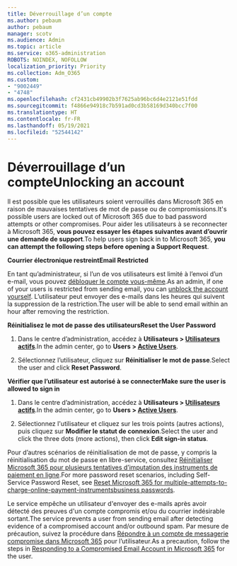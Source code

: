 ```yaml
---
title: Déverrouillage d’un compte
ms.author: pebaum
author: pebaum
manager: scotv
ms.audience: Admin
ms.topic: article
ms.service: o365-administration
ROBOTS: NOINDEX, NOFOLLOW
localization_priority: Priority
ms.collection: Adm_O365
ms.custom:
- "9002449"
- "4748"
ms.openlocfilehash: cf2431cb49902b3f7625ab96bc6d4e2121e51fdd
ms.sourcegitcommit: f4866e94918c7b591ad0cd3b58169d340bcc7f00
ms.translationtype: HT
ms.contentlocale: fr-FR
ms.lasthandoff: 05/19/2021
ms.locfileid: "52544142"
---
```

# <a name="unlocking-an-account"></a><span data-ttu-id="3bd9d-102">Déverrouillage d’un compte</span><span class="sxs-lookup"><span data-stu-id="3bd9d-102">Unlocking an account</span></span>

<span data-ttu-id="3bd9d-103">Il est possible que les utilisateurs soient verrouillés dans Microsoft 365 en raison de mauvaises tentatives de mot de passe ou de compromissions.</span><span class="sxs-lookup"><span data-stu-id="3bd9d-103">It's possible users are locked out of Microsoft 365 due to bad password attempts or other compromises.</span></span> <span data-ttu-id="3bd9d-104">Pour aider les utilisateurs à se reconnecter à Microsoft 365, **vous pouvez essayer les étapes suivantes avant d’ouvrir une demande de support**.</span><span class="sxs-lookup"><span data-stu-id="3bd9d-104">To help users sign back in to Microsoft 365, **you can attempt the following steps before opening a Support Request**.</span></span> 

<span data-ttu-id="3bd9d-105">**Courrier électronique restreint**</span><span class="sxs-lookup"><span data-stu-id="3bd9d-105">**Email Restricted**</span></span>

<span data-ttu-id="3bd9d-106">En tant qu’administrateur, si l’un de vos utilisateurs est limité à l’envoi d’un e-mail, vous pouvez [débloquer le compte vous-même](/microsoft-365/security/office-365-security/removing-user-from-restricted-users-portal-after-spam).</span><span class="sxs-lookup"><span data-stu-id="3bd9d-106">As an admin, if one of your users is restricted from sending email, you can [unblock the account yourself](/microsoft-365/security/office-365-security/removing-user-from-restricted-users-portal-after-spam).</span></span> <span data-ttu-id="3bd9d-107">L’utilisateur peut envoyer des e-mails dans les heures qui suivent la suppression de la restriction.</span><span class="sxs-lookup"><span data-stu-id="3bd9d-107">The user will be able to send email within an hour after removing the restriction.</span></span>

<span data-ttu-id="3bd9d-108">**Réinitialisez le mot de passe des utilisateurs**</span><span class="sxs-lookup"><span data-stu-id="3bd9d-108">**Reset the User Password**</span></span>

1. <span data-ttu-id="3bd9d-109">Dans le centre d’administration, accédez à **Utilisateurs > [Utilisateurs actifs](https://admin.microsoft.com/Adminportal/Home?source=applauncher#/users)**.</span><span class="sxs-lookup"><span data-stu-id="3bd9d-109">In the admin center, go to **Users > [Active Users](https://admin.microsoft.com/Adminportal/Home?source=applauncher#/users)**.</span></span>

2. <span data-ttu-id="3bd9d-110">Sélectionnez l’utilisateur, cliquez sur **Réinitialiser le mot de passe**.</span><span class="sxs-lookup"><span data-stu-id="3bd9d-110">Select the user and click **Reset Password**.</span></span>

<span data-ttu-id="3bd9d-111">**Vérifier que l’utilisateur est autorisé à se connecter**</span><span class="sxs-lookup"><span data-stu-id="3bd9d-111">**Make sure the user is allowed to sign in**</span></span>

1. <span data-ttu-id="3bd9d-112">Dans le centre d’administration, accédez à **Utilisateurs > [Utilisateurs actifs](https://admin.microsoft.com/Adminportal/Home?source=applauncher#/users)**.</span><span class="sxs-lookup"><span data-stu-id="3bd9d-112">In the admin center, go to **Users > [Active Users](https://admin.microsoft.com/Adminportal/Home?source=applauncher#/users)**.</span></span>

2. <span data-ttu-id="3bd9d-113">Sélectionnez l'utilisateur et cliquez sur les trois points (autres actions), puis cliquez sur **Modifier le statut de connexion**.</span><span class="sxs-lookup"><span data-stu-id="3bd9d-113">Select the user and click the three dots (more actions), then click **Edit sign-in status**.</span></span>

<span data-ttu-id="3bd9d-114">Pour d’autres scénarios de réinitialisation de mot de passe, y compris la réinitialisation du mot de passe en libre-service, consultez [Réinitialiser Microsoft 365 pour plusieurs tentatives d’imputation des instruments de paiement en ligne](/microsoft-365/admin/add-users/reset-passwords).</span><span class="sxs-lookup"><span data-stu-id="3bd9d-114">For more password reset scenarios, including Self-Service Password Reset, see [Reset Microsoft 365 for multiple-attempts-to-charge-online-payment-instrumentsbusiness passwords](/microsoft-365/admin/add-users/reset-passwords).</span></span>

<span data-ttu-id="3bd9d-115">Le service empêche un utilisateur d'envoyer des e-mails après avoir détecté des preuves d'un compte compromis et/ou du courrier indésirable sortant.</span><span class="sxs-lookup"><span data-stu-id="3bd9d-115">The service prevents a user from sending email after detecting evidence of a compromised account and/or outbound spam.</span></span> <span data-ttu-id="3bd9d-116">Par mesure de précaution, suivez la procédure dans [Répondre à un compte de messagerie compromise dans Microsoft 365](/microsoft-365/security/office-365-security/responding-to-a-compromised-email-account) pour l’utilisateur.</span><span class="sxs-lookup"><span data-stu-id="3bd9d-116">As a precaution, follow the steps in [Responding to a Compromised Email Account in Microsoft 365](/microsoft-365/security/office-365-security/responding-to-a-compromised-email-account) for the user.</span></span>
